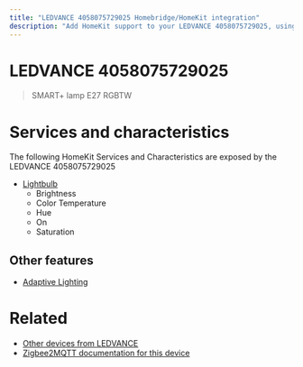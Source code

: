 ```yaml
---
title: "LEDVANCE 4058075729025 Homebridge/HomeKit integration"
description: "Add HomeKit support to your LEDVANCE 4058075729025, using Homebridge, Zigbee2MQTT and homebridge-z2m."
---
```

<!---
This file has been GENERATED using src/docgen/docgen.ts
DO NOT EDIT THIS FILE MANUALLY!
-->
# LEDVANCE 4058075729025
> SMART+ lamp E27 RGBTW


# Services and characteristics
The following HomeKit Services and Characteristics are exposed by
the LEDVANCE 4058075729025

* [Lightbulb](../../light.md)
  * Brightness
  * Color Temperature
  * Hue
  * On
  * Saturation

## Other features
* [Adaptive Lighting](../../light.md)

# Related
* [Other devices from LEDVANCE](../index.md#ledvance)
* [Zigbee2MQTT documentation for this device](https://www.zigbee2mqtt.io/devices/4058075729025.html)